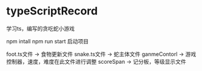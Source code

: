 # typeScriptRecord
学习ts，编写的贪吃蛇小游戏

npm intall
npm run start 启动项目

foot.ts文件 -> 食物更新文件
snake.ts文件 -> 蛇主体文件
ganmeContorl -> 游戏控制器，速度，难度在此文件进行调整
scoreSpan -> 记分板，等级显示文件
